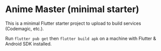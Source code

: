 # Anime Master (minimal starter)

This is a minimal Flutter starter project to upload to build services (Codemagic, etc.).

Run `flutter pub get` then `flutter build apk` on a machine with Flutter & Android SDK installed.